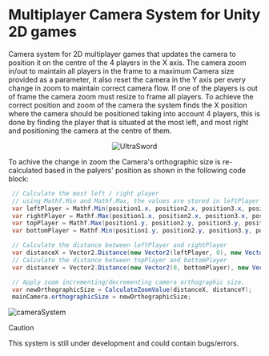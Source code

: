 # Multiplayer Camera System for Unity 2D games

Camera system for 2D multiplayer games that updates the camera to position it on the centre of the 4 players in the X axis. The camera zoom in/out to maintain all players in the frame to a maximum Camera size provided as a parameter, it also reset the camera in the Y axis per every change in zoom to maintain correct camera flow. 
If one of the players is out of frame the camera zoom must resize to frame all players.
To achieve the correct position and zoom of the camera the system finds the X position where the camera should be positioned taking into account 4 players, this is done by finding the player that is situated at the most left, and most right and positioning the camera at the centre of them.

<p align="center">
    <img src="https://github.com/MethodCa/MultiplayerCameraSystem/assets/15893276/6e0ac8f9-80a1-4301-844e-926424e28e9f" alt="UltraSword">
</p>

To achive the change in zoom the Camera's orthographic size is re-calculated based in the palyers' position as shown in the following code block:
```c#
 // Calculate the most left / right player
 // using Mathf.Min and Mathf.Max, the values are stored in leftPlayer and rightPlayer.
 var leftPlayer = Mathf.Min(position1.x, position2.x, position3.x, position4.x);
 var rightPlayer = Mathf.Max(position1.x, position2.x, position3.x, position4.x);
 var topPlayer = Mathf.Max(position1.y, position2.y, position3.y, position4.y);
 var bottomPlayer = Mathf.Min(position1.y, position2.y, position3.y, position4.y);

 // Calculate the distance between leftPlayer and rightPlayer
 var distanceX = Vector2.Distance(new Vector2(leftPlayer, 0), new Vector2(rightPlayer, 0));
 // Calculate the distance between topPlayer and bottomPlayer
 var distanceY = Vector2.Distance(new Vector2(0, bottomPlayer), new Vector2(0, topPlayer));

 // Apply zoom incrementing/decrementing camera orthographic size.
 var newOrthographicSize = CalculateZoomValue(distanceX, distanceY);
 mainCamera.orthographicSize = newOrthographicSize;
```



![cameraSystem](https://github.com/MethodCa/MultiplayerCameraSystem/assets/15893276/83eab164-8cd6-4201-b266-08969dacf0ce)


> [!CAUTION]
> This system is still under development and could contain bugs/errors.
